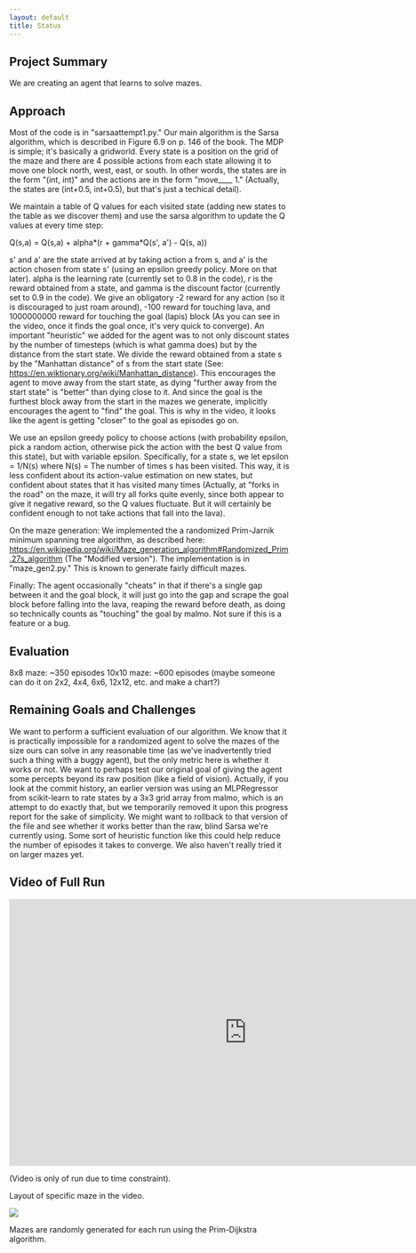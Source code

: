 ```yaml
---
layout: default
title: Status
---
```

## Project Summary
We are creating an agent that learns to solve mazes.

## Approach
Most of the code is in "sarsaattempt1.py." Our main algorithm is the Sarsa algorithm, which is described in Figure 6.9 on p. 146 of the book. The MDP is simple; it's basically a gridworld. Every state is a position on the grid of the maze and there are 4 possible actions from each state allowing it to move one block north, west, east, or south. In other words, the states are in the form "(int, int)" and the actions are in the form "move____ 1." (Actually, the states are (int+0.5, int+0.5), but that's just a techical detail). 

We maintain a table of Q values for each visited state (adding new states to the table as we discover them) and use the sarsa algorithm to update the Q values at every time step:

Q(s,a) = Q(s,a) + alpha*(r + gamma*Q(s', a') - Q(s, a))

s' and a' are the state arrived at by taking action a from s, and a' is the action chosen from state s' (using an epsilon greedy policy. More on that later). alpha is the learning rate (currently set to 0.8 in the code), r is the reward obtained from a state, and gamma is the discount factor (currently set to 0.9 in the code). We give an obligatory -2 reward for any action (so it is discouraged to just roam around), -100 reward for touching lava, and 1000000000 reward for touching the goal (lapis) block (As you can see in the video, once it finds the goal once, it's very quick to converge). An important "heuristic" we added for the agent was to not only discount states by the number of timesteps (which is what gamma does) but by the distance from the start state. We divide the reward obtained from a state s by the "Manhattan distance" of s from the start state (See: https://en.wiktionary.org/wiki/Manhattan_distance). This encourages the agent to move away from the start state, as dying "further away from the start state" is "better" than dying close to it. And since the goal is the furthest block away from the start in the mazes we generate, implicitly encourages the agent to "find" the goal. This is why in the video, it looks like the agent is getting "closer" to the goal as episodes go on.

We use an epsilon greedy policy to choose actions (with probability epsilon, pick a random action, otherwise pick the action with the best Q value from this state), but with variable epsilon. Specifically, for a state s, we let epsilon = 1/N(s) where N(s) = The number of times s has been visited. This way, it is less confident about its action-value estimation on new states, but confident about states that it has visited many times (Actually, at "forks in the road" on the maze, it will try all forks quite evenly, since both appear to give it negative reward, so the Q values fluctuate. But it will certainly be confident enough to not take actions that fall into the lava). 

On the maze generation: We implemented the a randomized Prim-Jarnik minimum spanning tree algorithm, as described here: https://en.wikipedia.org/wiki/Maze_generation_algorithm#Randomized_Prim.27s_algorithm (The "Modified version"). The implementation is in "maze_gen2.py." This is known to generate fairly difficult mazes.

Finally: The agent occasionally "cheats" in that if there's a single gap between it and the goal block, it will just go into the gap and scrape the goal block before falling into the lava, reaping the reward before death, as doing so technically counts as "touching" the goal by malmo. Not sure if this is a feature or a bug.

## Evaluation
8x8 maze: ~350 episodes
10x10 maze: ~600 episodes
(maybe someone can do it on 2x2, 4x4, 6x6, 12x12, etc. and make a chart?)

## Remaining Goals and Challenges
We want to perform a sufficient evaluation of our algorithm. We know that it is practically impossible for a randomized agent to solve the mazes of the size ours can solve in any reasonable time (as we've inadvertently tried such a thing with a buggy agent), but the only metric here is whether it works or not. We want to perhaps test our original goal of giving the agent some percepts beyond its raw position (like a field of vision). Actually, if you look at the commit history, an earlier version was using an MLPRegressor from scikit-learn to rate states by a 3x3 grid array from malmo, which is an attempt to do exactly that, but we temporarily removed it upon this progress report for the sake of simplicity. We might want to rollback to that version of the file and see whether it works better than the raw, blind Sarsa we're currently using. Some sort of heuristic function like this could help reduce the number of episodes it takes to converge. We also haven't really tried it on larger mazes yet.

## Video of Full Run
<iframe width="854" height="480" src="https://www.youtube.com/embed/fx8xDqEMQd0" frameborder="0" allowfullscreen></iframe>

(Video is only of run due to time constraint).

Layout of specific maze in the video.

<img src="http://i.imgur.com/ZlDZljQ.png">

Mazes are randomly generated for each run using the Prim-Dijkstra algorithm.
